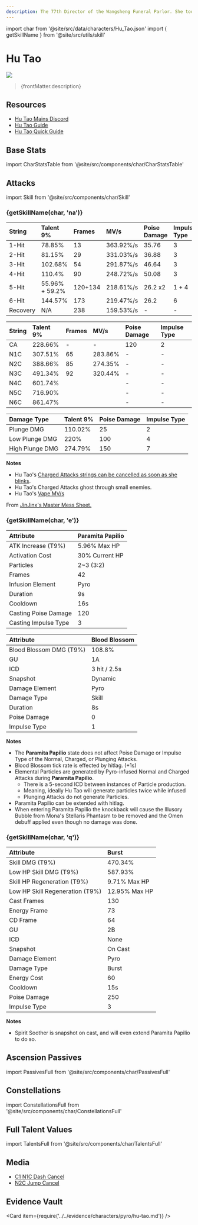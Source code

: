 ```yaml
---
description: The 77th Director of the Wangsheng Funeral Parlor. She took over the business at a rather young age.
---
```


import char from '@site/src/data/characters/Hu_Tao.json'
import { getSkillName } from '@site/src/utils/skill'

# Hu Tao

![](/img/characters/gacha/Hu_Tao.png)

<blockquote>{frontMatter.description}</blockquote>

## Resources

* [Hu Tao Mains Discord](https://discord.gg/hutaoscorner)
* [Hu Tao Guide](https://keqingmains.com/hu-tao/)
* [Hu Tao Quick Guide](https://www.youtube.com/watch?v=l6YJTXkgXdM)

## Base Stats

import CharStatsTable from '@site/src/components/char/CharStatsTable'

<CharStatsTable char={char} />

## Attacks

import Skill from '@site/src/components/char/Skill'

<Tabs>
<TabItem value='na' label='Normal Attacks'>
<h3>{getSkillName(char, 'na')}</h3>
<div class='talent-columns'>
<Skill char={char} skill='na' sectionFilter='Normal Attack' />

| String   | Talent 9%      | Frames  | MV/s      | Poise Damage | Impulse Type |
| :------- | :------------- | :------ | :-------- | :----------- | :----------- |
| 1-Hit    | 78.85%         | 13      | 363.92%/s | 35.76        | 3            |
| 2-Hit    | 81.15%         | 29      | 331.03%/s | 36.88        | 3            |
| 3-Hit    | 102.68%        | 54      | 291.87%/s | 46.64        | 3            |
| 4-Hit    | 110.4%         | 90      | 248.72%/s | 50.08        | 3            |
| 5-Hit    | 55.96% + 59.2% | 120+134 | 218.61%/s | 26.2 x2      | 1 + 4        |
| 6-Hit    | 144.57%        | 173     | 219.47%/s | 26.2         | 6            |
| Recovery | N/A            | 238     | 159.53%/s | -            | -            |

</div>
<div class='talent-columns'>
<Skill char={char} skill='na' sectionFilter='Charged Attack' />

| String | Talent 9% | Frames | MV/s    | Poise Damage | Impulse Type |
| :----- | :-------- | :----- | :------ | :----------- | :----------- |
| CA     | 228.66%   | -      | -       | 120          | 2            |
| N1C    | 307.51%   | 65     | 283.86% | -            | -            |
| N2C    | 388.66%   | 85     | 274.35% | -            | -            |
| N3C    | 491.34%   | 92     | 320.44% | -            | -            |
| N4C    | 601.74%   |        |         | -            | -            |
| N5C    | 716.90%   |        |         | -            | -            |
| N6C    | 861.47%   |        |         | -            | -            |

</div>
<div class='talent-columns'>
<Skill char={char} skill='na' sectionFilter='Plunging Attack' />

| Damage Type     | Talent 9% | Poise Damage | Impulse Type |
| :-------------- | :-------- | :----------- | :----------- |
| Plunge DMG      | 110.02%   | 25           | 2            |
| Low Plunge DMG  | 220%      | 100          | 4            |
| High Plunge DMG | 274.79%   | 150          | 7            |

</div>

**Notes**

* Hu Tao's [Charged Attacks strings can be cancelled as soon as she blinks](./hu-tao#animation-cancels).
* Hu Tao's Charged Attacks ghost through small enemies.
* Hu Tao's [Vape MV/s](/img/hutaovapemvs.jpg)

From [JinJinx's Master Mess Sheet.](https://docs.google.com/spreadsheets/d/1tXwNi_TPojdocCIci3v6nhd87kNwsmFpOjxJS3NKMKs/edit#gid=1353671486)

</TabItem>

<TabItem value='e' label='Skill'>
<h3>{getSkillName(char, 'e')}</h3>
<div class='talent-columns'>
<div>
<Skill char={char} skill='e' sectionFilter='' />
<Skill char={char} skill='e' sectionFilter='Paramita Papilio' />
</div>

| Attribute            | Paramita Papilio |
| :------------------- | :--------------- |
| ATK Increase \(T9%\) | 5.96% Max HP     |
| Activation Cost      | 30% Current HP   |
| Particles            | 2~3 \(3:2\)      |
| Frames               | 42               |
| Infusion Element     | Pyro             |
| Duration             | 9s               |
| Cooldown             | 16s              |
| Casting Poise Damage | 120              |
| Casting Impulse Type | 3                |

</div>
<div class='talent-columns'>
<Skill char={char} skill='e' sectionFilter='Blood Blossom' />

| Attribute                 | Blood Blossom |
| :------------------------ | :------------ |
| Blood Blossom DMG \(T9%\) | 108.8%        |
| GU                        | 1A            |
| ICD                       | 3 hit / 2.5s  |
| Snapshot                  | Dynamic       |
| Damage Element            | Pyro          |
| Damage Type               | Skill         |
| Duration                  | 8s            |
| Poise Damage              | 0             |
| Impulse Type              | 1             |

</div>

**Notes**

* The **Paramita Papilio** state does not affect Poise Damage or Impulse Type of the Normal, Charged, or Plunging Attacks.
* Blood Blossom tick rate is effected by hitlag. \(+1s\)
* Elemental Particles are generated by Pyro-infused Normal and Charged Attacks during **Paramita Papilio**.
  * There is a 5-second ICD between instances of Particle production.
  * Meaning, ideally Hu Tao will generate particles twice while infused
  * Plunging Attacks do not generate Particles.
* Paramita Papilio can be extended with hitlag.
* When entering Paramita Papilio the knockback will cause the Illusory Bubble from Mona's Stellaris Phantasm to be removed and the Omen debuff applied even though no damage was done.

</TabItem>

<TabItem value='q' label='Burst'>
<h3>{getSkillName(char, 'q')}</h3>
<div class='talent-columns'>
<Skill char={char} skill='q' sectionFilter=''/>

| Attribute                       | Burst         |
| :------------------------------ | :------------ |
| Skill DMG (T9%)                 | 470.34%       |
| Low HP Skill DMG (T9%)          | 587.93%       |
| Skill HP Regeneration (T9%)     | 9.71% Max HP  |
| Low HP Skill Regeneration (T9%) | 12.95% Max HP |
| Cast Frames                     | 130           |
| Energy Frame                    | 73            |
| CD Frame                        | 64            |
| GU                              | 2B            |
| ICD                             | None          |
| Snapshot                        | On Cast       |
| Damage Element                  | Pyro          |
| Damage Type                     | Burst         |
| Energy Cost                     | 60            |
| Cooldown                        | 15s           |
| Poise Damage                    | 250           |
| Impulse Type                    | 3             |

</div>

**Notes**

* Spirit Soother is snapshot on cast, and will even extend Paramita Papilio to do so.

</TabItem>
</Tabs>

## Ascension Passives

import PassivesFull from '@site/src/components/char/PassivesFull'

<PassivesFull char={char} />

## Constellations

import ConstellationsFull from '@site/src/components/char/ConstellationsFull'

<ConstellationsFull char={char} />

## Full Talent Values

import TalentsFull from '@site/src/components/char/TalentsFull'

<TalentsFull char={char} />

## Media

<Tabs>
<TabItem value='ani' label='Animation Cancels'>

* [C1 N1C Dash Cancel](https://i.imgur.com/MrtQfVD.mp4)
* [N2C Jump Cancel](https://i.imgur.com/z7kGCGB.mp4)

</TabItem>
</Tabs>

## Evidence Vault

<Card item={require('../../evidence/characters/pyro/hu-tao.md')} />
